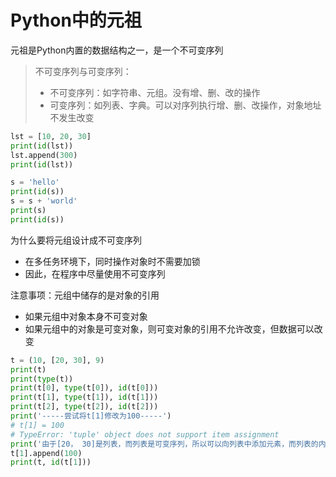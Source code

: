 # Python中的元祖
 元祖是Python内置的数据结构之一，是一个不可变序列
 > 不可变序列与可变序列：
 >  - 不可变序列：如字符串、元组。没有增、删、改的操作
 >  - 可变序列：如列表、字典。可以对序列执行增、删、改操作，对象地址不发生改变

```Python
lst = [10, 20, 30]
print(id(lst))
lst.append(300)
print(id(lst))

s = 'hello'
print(id(s))
s = s + 'world'
print(s)
print(id(s))
```

 为什么要将元组设计成不可变序列
   - 在多任务环境下，同时操作对象时不需要加锁
   - 因此，在程序中尽量使用不可变序列

 注意事项：元组中储存的是对象的引用
   - 如果元组中对象本身不可变对象
   - 如果元组中的对象是可变对象，则可变对象的引用不允许改变，但数据可以改变

```Python
t = (10, [20, 30], 9)
print(t)
print(type(t))
print(t[0], type(t[0]), id(t[0]))
print(t[1], type(t[1]), id(t[1]))
print(t[2], type(t[2]), id(t[2]))
print('-----尝试将t[1]修改为100-----')
# t[1] = 100
# TypeError: 'tuple' object does not support item assignment
print('由于[20， 30]是列表，而列表是可变序列，所以可以向列表中添加元素，而列表的内存地址不变')
t[1].append(100)
print(t, id(t[1]))
```
